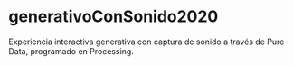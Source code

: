 # generativoConSonido2020
Experiencia interactiva generativa con captura de sonido a través de Pure Data, programado en Processing.
